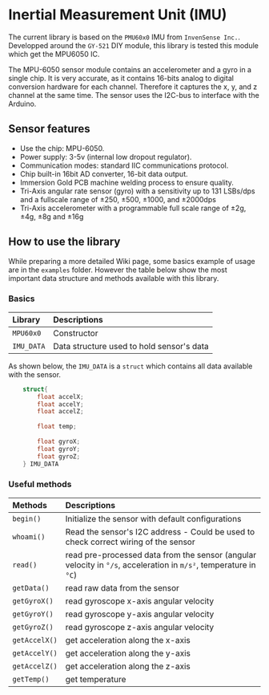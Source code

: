 # Inertial Measurement Unit (IMU)

The current library is based on the `PMU60x0` IMU from `InvenSense Inc.`. 
Developped around the `GY-521` DIY module, this library is tested this module 
which get the MPU6050 IC.

The MPU-6050 sensor module contains an accelerometer and a gyro in a single 
chip. It is very accurate, as it contains 16-bits analog to digital conversion 
hardware for each channel. Therefore it captures the x, y, and z channel at the 
same time. The sensor uses the I2C-bus to interface with the Arduino.

## Sensor features

- Use the chip: MPU-6050.
- Power supply: 3-5v (internal low dropout regulator).
- Communication modes: standard IIC communications protocol.
- Chip built-in 16bit AD converter, 16-bit data output.
- Immersion Gold PCB machine welding process to ensure quality.
- Tri-Axis angular rate sensor (gyro) with a sensitivity up to 131 LSBs/dps 
and a fullscale range of ±250, ±500, ±1000, and ±2000dps
- Tri-Axis accelerometer with a programmable full scale range of ±2g, ±4g, ±8g
 and ±16g

## How to use the library

While preparing a more detailed Wiki page, some basics example of usage are in 
the `examples` folder. However the table below show the most important data 
structure and methods available with this library.

### Basics

Library | Descriptions
:-------|:-----------
`MPU60x0` | Constructor
`IMU_DATA` | Data structure used to hold sensor's data

As shown below, the `IMU_DATA` is a `struct` which contains all data available 
with the sensor.

```C++
    struct{
        float accelX;
        float accelY;
        float accelZ;
        
        float temp;
        
        float gyroX;
        float gyroY;
        float gyroZ;
    } IMU_DATA
```

### Useful methods

Methods | Descriptions
:-------|:--------------
`begin()` | Initialize the sensor with default configurations
`whoami()` | Read the sensor's I2C address - Could be used to check correct wiring of the sensor
`read()` | read pre-processed data from the sensor (angular velocity in `°/s`, acceleration in `m/s²`, temperature in `°C`)
`getData()` | read raw data from the sensor
`getGyroX()` | read gyroscope x-axis angular velocity
`getGyroY()` | read gyroscope y-axis angular velocity
`getGyroZ()` | read gyroscope z-axis angular velocity
`getAccelX()` | get acceleration along the x-axis
`getAccelY()` | get acceleration along the y-axis
`getAccelZ()` | get acceleration along the z-axis
`getTemp()` | get temperature

